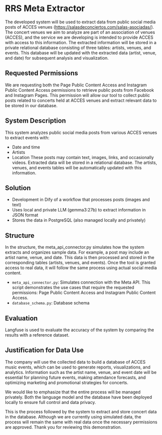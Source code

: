 # RRS Meta Extractor
The developed system will be used to extract data from public social media posts of ACCES venues (https://salasdeconciertos.com/salas-asociadas/).
The concert venues we aim to analyze are part of an association of venues (ACCES), and the service we are developing is intended to provide ACCES with access to this information.
The extracted information will be stored in a private relational database consisting of three tables: artists, venues, and events. 
This database will be updated with the extracted data (artist, venue, and date) for subsequent analysis and visualization.

## Requested Permissions
We are requesting both the Page Public Content Access and Instagram Public Content Access permissions to retrieve public posts from Facebook and Instagram Pages. This permission will allow our tool to collect public posts related to concerts held at ACCES venues and extract relevant data to be stored in our database.

## System Description

This system analyzes public social media posts from various ACCES venues to extract events with:
- Date and time
- Artists
- Location
These posts may contain text, images, links, and occasionally videos. Extracted data will be stored in a relational database. The artists, venues, and events tables will be automatically updated with this information.

## Solution

- Development in Dify of a workflow that processes posts (images and text)
- Uses local and private LLM (gemma3:27b) to extract information in JSON format
- Stores the data in PostgreSQL (also managed locally and privately)

## Structure

In the structure, the meta_api_connector.py simulates how the system extracts and organizes sample data. For example, a post may include an artist name, venue, and date. This data is then processed and stored in the corresponding tables (artists, venues, and events). Once the tool is granted access to real data, it will follow the same process using actual social media content.

- `meta_api_connector.py`: Simulates connection with the Meta API. This script demonstrates the use cases that require the requested permissions: Page Public Content Access and Instagram Public Content Access.
- `database_schema.py`: Database schema

## Evaluation

Langfuse is used to evaluate the accuracy of the system by comparing the results with a reference dataset.

## Justification for Data Use
The company will use the collected data to build a database of ACCES music events, which can be used to generate reports, visualizations, and analytics. Information such as the artist name, venue, and event date will be essential for planning future events, making attendance forecasts, and optimizing marketing and promotional strategies for concerts.

We would like to emphasize that the entire process will be managed privately. Both the language model and the database have been deployed locally to ensure full control and data privacy.

This is the process followed by the system to extract and store concert data in the database. Although we are currently using simulated data, the process will remain the same with real data once the necessary permissions are approved. Thank you for reviewing this demonstration.
##
